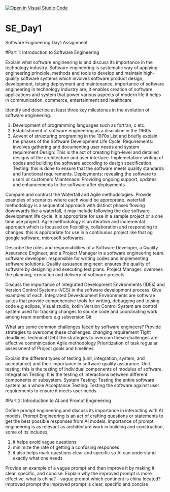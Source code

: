 [![Open in Visual Studio Code](https://classroom.github.com/assets/open-in-vscode-2e0aaae1b6195c2367325f4f02e2d04e9abb55f0b24a779b69b11b9e10269abc.svg)](https://classroom.github.com/online_ide?assignment_repo_id=15571258&assignment_repo_type=AssignmentRepo)
# SE_Day1
Software Engineering Day1 Assignment

#Part 1: Introduction to Software Engineering

Explain what software engineering is and discuss its importance in the technology industry.
Software engineering is systematic way of applying engineering principle, methods and tools to develop and maintain high-quality software systems which involves software product design, development, tetsing deployment and maintenance.
importance of software engineering in technology industry are; it enables creation of software applications and system that power various aspects of modern life 
it helps in communication, commerce, entertainment and healthcare

Identify and describe at least three key milestones in the evolution of software engineering.
1. Development of programming languages such as fortran, c etc.
2. Establishment of software engineering as a discipline in the 1960s
3. Advent of structuring programing in the 1970s
List and briefly explain the phases of the Software Development Life Cycle.
Requirements: involves gathering and documenting user needs and system requirement
Design: This is the act of creating high-level and detailed designs of the architecture and user interface.
Implemetation: writing of codes and building the software according to design specification.
Testing: this is done to ensure that the software meets quality standards and functional requirements.
Deployments:  revealing the software to users or customers
Miantenace: Providing ongoing support, updates and enhancements to the software after deployments.

Compare and contrast the Waterfall and Agile methodologies. Provide examples of scenarios where each would be appropriate.
waterfall methodology is a sequential approach with distinct phases flowing downwards like a waterfall, it may include following the due software development life cycle. it is appropriate for use in a sample project or a one time use project.
Agile methodology is an iterative and incremental approach which is focused on flexibility, collaboration and responding to changes. this is appropriate for use in a continuous project like that og google software, microsoft softwares.

Describe the roles and responsibilities of a Software Developer, a Quality Assurance Engineer, and a Project Manager in a software engineering team.
software developer: responsible for writing codes and implementing software solutions.
Quality assuance engineer: ensures the quality of software by designing and executing test plans.
Project Manager: oversees the planning, execution and delivery of software projects 


Discuss the importance of Integrated Development Environments (IDEs) and Version Control Systems (VCS) in the software development process. Give examples of each.
Integrated Deveklopment Environments are softwrae suites that provide compehensive tools for writing, debugging and tetsing code e.g eclipse, Visual studio, kotlin
Version Control System are control system used for tracking changes to source code and coordinating work among team members e.g subversion Git


What are some common challenges faced by software engineers? Provide strategies to overcome these challenges.
changing requirement
Tight deadlines 
Technical Debt
the strategies to overcom these challenges are:
effective comminication
Agile methodology
Prioritization of task
regualar assessment of Project goals and timelines.

Explain the different types of testing (unit, integration, system, and acceptance) and their importance in software quality assurance.
Unit testing: this is the testing of individual components of modules of software.
Integration Testing: It is the testing of interactions between different components or subsystem.
System Testing: Testing the entire software system as a whole
Acceptance Testing: Testing the software against user requirements to ensure it meets user needs


#Part 2: Introduction to AI and Prompt Engineering


Define prompt engineering and discuss its importance in interacting with AI models.
Prompt Engineering is an act of crafting questions or statements to get the best possible responses from AI models.
importance of prompt engineering is as relevant as architecture work in building and construction, some of its includes;
1. it helps avoid vague questions
2. minimize the rate of getting a confusing responses
3. it also helps mark questions clear and specific so AI can understand exactly what one needs 


Provide an example of a vague prompt and then improve it by making it clear, specific, and concise. Explain why the improved prompt is more effective.
what is china?  - vague prompt
which continent is china located? improved prompt
the improved prompt is clear, specific and concise  
